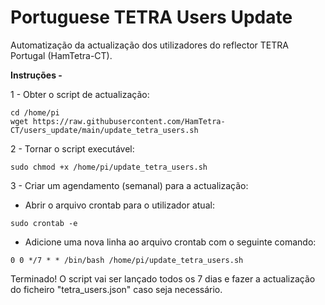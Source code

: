 # Portuguese TETRA Users Update

Automatização da actualização dos utilizadores do reflector TETRA Portugal (HamTetra-CT).

**Instruções -**

1 - Obter o script de actualização:
```
cd /home/pi
wget https://raw.githubusercontent.com/HamTetra-CT/users_update/main/update_tetra_users.sh
```
2 - Tornar o script executável:
```
sudo chmod +x /home/pi/update_tetra_users.sh
```
3 - Criar um agendamento (semanal) para a actualização:

+ Abrir o arquivo crontab para o utilizador atual:
```
sudo crontab -e
```
+ Adicione uma nova linha ao arquivo crontab com o seguinte comando:
```
0 0 */7 * * /bin/bash /home/pi/update_tetra_users.sh
```

Terminado! O script vai ser lançado todos os 7 dias e fazer a actualização do ficheiro "tetra_users.json" caso seja necessário. 

